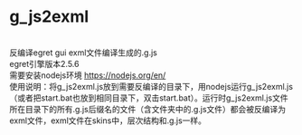 # g_js2exml
<br>反编译egret gui exml文件编译生成的.g.js
<br>egret引擎版本2.5.6
<br>需要安装nodejs环境 https://nodejs.org/en/
<br>使用说明：将g_js2exml.js放到需要反编译的目录下，用nodejs运行g_js2exml.js（或者把start.bat也放到相同目录下，双击start.bat）。运行时g_js2exml.js文件所在目录下的所有.g.js后缀名的文件（含文件夹中的.g.js文件）都会被反编译为exml文件，exml文件在skins中，层次结构和.g.js一样。